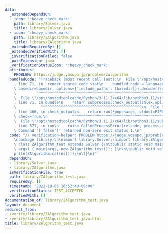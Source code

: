 ```yaml
---
data:
  _extendedDependsOn:
  - icon: ':heavy_check_mark:'
    path: library/Solver.java
    title: library/Solver.java
  - icon: ':heavy_check_mark:'
    path: library/ZAlgorithm.java
    title: library/ZAlgorithm.java
  _extendedRequiredBy: []
  _extendedVerifiedWith: []
  _isVerificationFailed: false
  _pathExtension: java
  _verificationStatusIcon: ':heavy_check_mark:'
  attributes:
    PROBLEM: https://judge.yosupo.jp/problem/zalgorithm
  bundledCode: "Traceback (most recent call last):\n  File \"/opt/hostedtoolcache/Python/3.11.2/x64/lib/python3.11/site-packages/onlinejudge_verify/documentation/build.py\"\
    , line 71, in _render_source_code_stat\n    bundled_code = language.bundle(stat.path,\
    \ basedir=basedir, options={'include_paths': [basedir]}).decode()\n          \
    \         ^^^^^^^^^^^^^^^^^^^^^^^^^^^^^^^^^^^^^^^^^^^^^^^^^^^^^^^^^^^^^^^^^^^^^^^^^^^^^^^^^\n\
    \  File \"/opt/hostedtoolcache/Python/3.11.2/x64/lib/python3.11/site-packages/onlinejudge_verify/languages/user_defined.py\"\
    , line 71, in bundle\n    return subprocess.check_output(shlex.split(command))\n\
    \           ^^^^^^^^^^^^^^^^^^^^^^^^^^^^^^^^^^^^^^^^^^^^^\n  File \"/opt/hostedtoolcache/Python/3.11.2/x64/lib/python3.11/subprocess.py\"\
    , line 466, in check_output\n    return run(*popenargs, stdout=PIPE, timeout=timeout,\
    \ check=True,\n           ^^^^^^^^^^^^^^^^^^^^^^^^^^^^^^^^^^^^^^^^^^^^^^^^^^^^^^^^^\n\
    \  File \"/opt/hostedtoolcache/Python/3.11.2/x64/lib/python3.11/subprocess.py\"\
    , line 571, in run\n    raise CalledProcessError(retcode, process.args,\nsubprocess.CalledProcessError:\
    \ Command '['false']' returned non-zero exit status 1.\n"
  code: "// verification-helper: PROBLEM https://judge.yosupo.jp/problem/zalgorithm\n\
    \npackage library;\n\nimport library.Solver;\nimport library.ZAlgorithm;\n\npublic\
    \ class ZAlgorithm_test extends Solver {\n\tpublic static void main(final String[]\
    \ args) { main(args, new ZAlgorithm_test()); }\n\n\tpublic void solve() {\n\t\t\
    prtln(ZAlgorithm.cal(ns()));\n\t}\n}"
  dependsOn:
  - library/Solver.java
  - library/ZAlgorithm.java
  isVerificationFile: true
  path: library/ZAlgorithm_test.java
  requiredBy: []
  timestamp: '2022-10-05 16:52:48+09:00'
  verificationStatus: TEST_ACCEPTED
  verifiedWith: []
documentation_of: library/ZAlgorithm_test.java
layout: document
redirect_from:
- /verify/library/ZAlgorithm_test.java
- /verify/library/ZAlgorithm_test.java.html
title: library/ZAlgorithm_test.java
---
```

